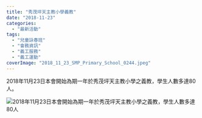 ```yaml
---
title: "秀茂坪天主教小學義教"
date: "2018-11-23"
categories: 
  - "最新活動"
tags: 
  - "兒童詠春班"
  - "會務資訊"
  - "義工服務"
  - "義工運動"
coverImage: "2018_11_23_SMP_Primary_School_0244.jpeg"
---
```


2018年11月23日本會開始為期一年於秀茂坪天主教小學之義教，學生人數多達80人。<!--more-->

![2018年11月23日本會開始為期一年於秀茂坪天主教小學之義教，學生人數多達80人](images/2018_11_23_SMP_Primary_School_0244-1024x768.jpeg)
